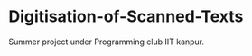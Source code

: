 Digitisation-of-Scanned-Texts
=============================

Summer project under Programming club IIT kanpur.
